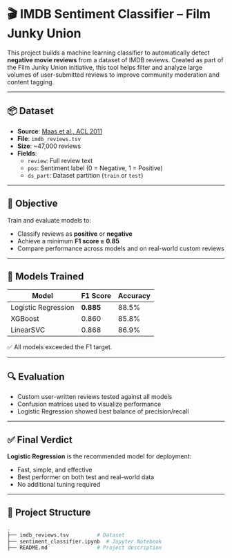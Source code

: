 # 🎬 IMDB Sentiment Classifier – Film Junky Union

This project builds a machine learning classifier to automatically detect **negative movie reviews** from a dataset of IMDB reviews. Created as part of the Film Junky Union initiative, this tool helps filter and analyze large volumes of user-submitted reviews to improve community moderation and content tagging.

---

## 📦 Dataset

- **Source**: [Maas et al., ACL 2011](https://ai.stanford.edu/~amaas/data/sentiment/)
- **File**: `imdb_reviews.tsv`
- **Size**: ~47,000 reviews
- **Fields**:
  - `review`: Full review text
  - `pos`: Sentiment label (0 = Negative, 1 = Positive)
  - `ds_part`: Dataset partition (`train` or `test`)

---

## 🧠 Objective

Train and evaluate models to:
- Classify reviews as **positive** or **negative**
- Achieve a minimum **F1 score ≥ 0.85**
- Compare performance across models and on real-world custom reviews

---

## 🧪 Models Trained

| Model               | F1 Score | Accuracy |
|--------------------|----------|----------|
| Logistic Regression| **0.885** | 88.5%    |
| XGBoost            | 0.860    | 85.8%    |
| LinearSVC          | 0.868    | 86.9%    |

✅ All models exceeded the F1 target.

---

## 🔍 Evaluation

- Custom user-written reviews tested against all models
- Confusion matrices used to visualize performance
- Logistic Regression showed best balance of precision/recall

---

## ✅ Final Verdict

**Logistic Regression** is the recommended model for deployment:
- Fast, simple, and effective
- Best performer on both test and real-world data
- No additional tuning required

---

## 📁 Project Structure

```bash
.
├── imdb_reviews.tsv         # Dataset
├── sentiment_classifier.ipynb  # Jupyter Notebook
├── README.md                # Project description
